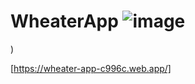 # WheaterApp ![image](https://github.com/LeoSebastian23/app-wheater/assets/112297703/d03389ae-9b15-40fe-bc09-9fa593f7b083)

)

[https://wheater-app-c996c.web.app/]


